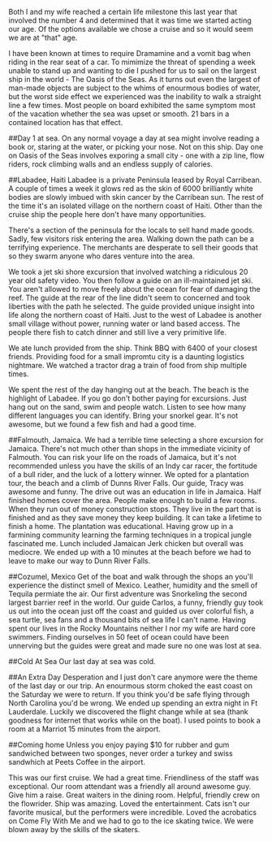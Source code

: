 Both I and my wife reached a certain life milestone this last year that involved the number 4 and determined that it was time we started acting our age. Of the options available we chose a cruise and so it would seem we are at "that" age. 

I have been known at times to require Dramamine and a vomit bag when riding in the rear seat of a car. To mimimize the threat of spending a week unable to stand up and wanting to die I pushed for us to sail on the largest ship in the world - The Oasis of the Seas. As it turns out even the largest of man-made objects are subject to the whims of enourmous bodies of water, but the worst side effect we experienced was the inability to walk a straight line a few times. Most people on board exhibited the same symptom most of the vacation whether the sea was upset or smooth. 21 bars in a contained location has that effect.

##Day 1 at sea. 
On any normal voyage a day at sea might involve reading a book or, staring at the water, or picking your nose. Not on this ship. Day one on Oasis of the Seas involves exporing a small city - one with a zip line, flow riders, rock climbing walls and an endless supply of calories.

##Labadee, Haiti
Labadee is a private Peninsula leased by Royal Carribean. A couple of times a week it glows red as the skin of 6000 brilliantly white bodies are slowly imbued with skin cancer by the Carribean sun. The rest of the time it's an isolated village on the northern coast of Haiti. Other than the cruise ship the people here don't have many opportunities. 

There's a section of the peninsula for the locals to sell hand made goods. Sadly, few visitors risk entering the area. Walking down the path can be a terrifying experience. The merchants are desperate to sell their goods that so they swarm anyone who dares venture into the area. 

We took a jet ski shore excursion that involved watching a ridiculous 20 year old safety video. You then follow a guide on an ill-maintained jet ski. You aren't allowed to move freely about the ocean for fear of damaging the reef. The guide at the rear of the line didn't seem to concerned and took liberties with the path he selected. The guide provided unique insight into life along the northern coast of Haiti. Just to the west of Labadee is another small village without power, running water or land based access. The people there fish to catch dinner and still live a very primitive life.

We ate lunch provided from the ship. Think BBQ with 6400 of your closest friends. Providing food for a small impromtu city is a daunting logistics nightmare. We watched a tractor drag a train of food from ship multiple times.

We spent the rest of the day hanging out at the beach. The beach is the highlight of Labadee. If you go don't bother paying for excursions. Just hang out on the sand, swim and people watch. Listen to see how many different languages you can identify. Bring your snorkel gear. It's not awesome, but we found a few fish and had a good time. 

##Falmouth, Jamaica.
We had a terrible time selecting a shore excursion for Jamaica. There's not much other than shops in the immediate vicinity of Falmouth. You can risk your life on the roads of Jamaica, but it's not recommended unless you have the skills of an Indy car racer, the fortitude of a bull rider, and the luck of a lottery winner. We opted for a plantation tour, the beach and a climb of Dunns River Falls. Our guide, Tracy was awesome and funny. The drive out was an education in life in Jamaica. Half finished homes cover the area. People make enough to build a few rooms. When they run out of money construction stops. They live in the part that is finished and as they save money they keep building. It can take a lifetime to finish a home. The plantation was educational. Having grow up in a farmining community learning the farming techniques in a tropical jungle fascinated me. Lunch included Jamaican Jerk chicken but overall was mediocre. We ended up with a 10 minutes at the beach before we had to leave to make our way to Dunn River Falls.

##Cozumel, Mexico
Get of the boat and walk through the shops an you'll experience the distinct smell of Mexico. Leather, humidity and the smell of Tequila permiate the air. Our first adventure was Snorkeling the second largest barrier reef in the world. Our guide Carlos, a funny, friendly guy took us out into the ocean just off the coast and guided us over colorful fish, a sea turtle, sea fans and a thousand bits of sea life I can't name. Having spent our lives in the Rocky Mountains neither I nor my wife are hard core swimmers. Finding ourselves in 50 feet of ocean could have been unnerving but the guides were great and made sure no one was lost at sea. 

##Cold At Sea
Our last day at sea was cold.

##An Extra Day
Desperation and I just don't care anymore were the theme of the last day or our trip. An enourmous storm choked the east coast on the Saturday we were to return. If you think you'd be safe flying through North Carolina you'd be wrong. We ended up spending an extra night in Ft Lauderdale. Luckily we discovered the flight change while at sea (thank goodness for internet that works while on the boat). I used points to book a room at a Marriot 15 minutes from the airport.

##Coming home
Unless you enjoy paying $10 for rubber and gum sandwiched between two sponges, never order a turkey and swiss sandwhich at Peets Coffee in the airport. 


This was our first cruise. We had a great time. Friendliness of the staff was exceptional. Our room attendant was a friendly all around awesome guy. Give him a raise. Great waiters in the dining room. Helpful, friendly crew on the flowrider. Ship was amazing. Loved the entertainment. Cats isn't our favorite musical, but the performers were incredible. Loved the acrobatics on Come Fly With Me and we had to go to the ice skating twice. We were blown away by the skills of the skaters.